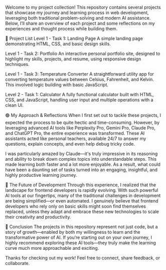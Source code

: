 
Welcome to my project collection! This repository contains several projects that showcase my journey and learning process in web development, leveraging both traditional problem-solving and modern AI assistance. Below, I’ll share an overview of each project and some reflections on my experiences and thought process while building them.

📂 Project List Level 1 - Task 1: Landing Page A simple landing page demonstrating HTML, CSS, and basic design skills.

Level 1 - Task 2: Portfolio An interactive personal portfolio site, designed to highlight my skills, projects, and resume, using responsive design techniques.

Level 1 - Task 3: Temperature Converter A straightforward utility app for converting temperature values between Celsius, Fahrenheit, and Kelvin. This involved logic building with basic JavaScript.

Level 2 - Task 1: Calculator A fully functional calculator built with HTML, CSS, and JavaScript, handling user input and multiple operations with a clean UI.

🟢 My Approach & Reflections When I first set out to tackle these projects, I expected the process to be quite hectic and time-consuming. However, by leveraging advanced AI tools like Perplexity Pro, Gemini Pro, Claude Pro, and ChatGPT Pro, the entire experience was transformed. These AI assistants acted like personal teachers, available 24/7 to answer my questions, explain concepts, and even help debug tricky code.

I was particularly amazed by Claude—it's truly impressive in its reasoning and ability to break down complex topics into understandable steps. This made learning both faster and a lot more enjoyable. As a result, what could have been a daunting set of tasks turned into an engaging, insightful, and highly productive learning journey.

🤖 The Future of Development Through this experience, I realized that the landscape for frontend developers is rapidly evolving. With such powerful AI tools at our fingertips, many of the traditional challenges in development are being simplified—or even automated. I genuinely believe that frontend developers who rely only on basic skills might soon find themselves replaced, unless they adapt and embrace these new technologies to scale their creativity and productivity.

🚀 Conclusion The projects in this repository represent not just code, but a story of growth—enabled by both my willingness to learn and the transformative power of AI. If you’re starting out on your own journey, I highly recommend exploring these AI tools—they truly make the learning curve much more approachable and exciting.

Thanks for checking out my work! Feel free to connect, share feedback, or collaborate.
